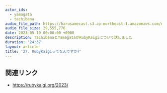 ```yaml
---
actor_ids:
  - yamagata
  - tachibana
audio_file_path: https://harusamecast.s3.ap-northeast-1.amazonaws.com/episodes/27.mp3
audio_file_size: 29,555,776
date: 2023-05-19 00:00:00 +0900
description: TachibanaとYamagataがRubyKaigiについて話しました
duration: '24:37'
layout: article
title: '27. RubyKaigiってなんですか?'
---
```


## 関連リンク

- https://rubykaigi.org/2023/
